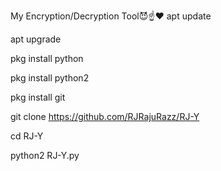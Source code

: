 My Encryption/Decryption Tool😈☝❤
apt update

apt upgrade

pkg install python 


pkg install python2


pkg install git


git clone https://github.com/RJRajuRazz/RJ-Y


cd RJ-Y


python2 RJ-Y.py
